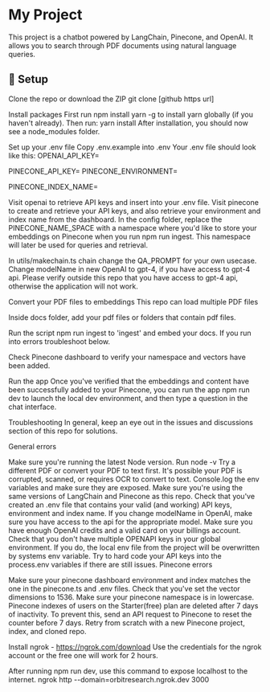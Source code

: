 # My Project

This project is a chatbot powered by LangChain, Pinecone, and OpenAI. It allows you to search through PDF documents using natural language queries.

## 🚀 Setup

Clone the repo or download the ZIP
git clone [github https url]

Install packages
First run npm install yarn -g to install yarn globally (if you haven't already).
Then run:
yarn install
After installation, you should now see a node_modules folder.

Set up your .env file
Copy .env.example into .env Your .env file should look like this:
OPENAI_API_KEY=

PINECONE_API_KEY=
PINECONE_ENVIRONMENT=

PINECONE_INDEX_NAME=

Visit openai to retrieve API keys and insert into your .env file.
Visit pinecone to create and retrieve your API keys, and also retrieve your environment and index name from the dashboard.
In the config folder, replace the PINECONE_NAME_SPACE with a namespace where you'd like to store your embeddings on Pinecone when you run npm run ingest. This namespace will later be used for queries and retrieval.

In utils/makechain.ts chain change the QA_PROMPT for your own usecase. Change modelName in new OpenAI to gpt-4, if you have access to gpt-4 api. Please verify outside this repo that you have access to gpt-4 api, otherwise the application will not work.

Convert your PDF files to embeddings
This repo can load multiple PDF files

Inside docs folder, add your pdf files or folders that contain pdf files.

Run the script npm run ingest to 'ingest' and embed your docs. If you run into errors troubleshoot below.

Check Pinecone dashboard to verify your namespace and vectors have been added.

Run the app
Once you've verified that the embeddings and content have been successfully added to your Pinecone, you can run the app npm run dev to launch the local dev environment, and then type a question in the chat interface.

Troubleshooting
In general, keep an eye out in the issues and discussions section of this repo for solutions.

General errors

Make sure you're running the latest Node version. Run node -v
Try a different PDF or convert your PDF to text first. It's possible your PDF is corrupted, scanned, or requires OCR to convert to text.
Console.log the env variables and make sure they are exposed.
Make sure you're using the same versions of LangChain and Pinecone as this repo.
Check that you've created an .env file that contains your valid (and working) API keys, environment and index name.
If you change modelName in OpenAI, make sure you have access to the api for the appropriate model.
Make sure you have enough OpenAI credits and a valid card on your billings account.
Check that you don't have multiple OPENAPI keys in your global environment. If you do, the local env file from the project will be overwritten by systems env variable.
Try to hard code your API keys into the process.env variables if there are still issues.
Pinecone errors

Make sure your pinecone dashboard environment and index matches the one in the pinecone.ts and .env files.
Check that you've set the vector dimensions to 1536.
Make sure your pinecone namespace is in lowercase.
Pinecone indexes of users on the Starter(free) plan are deleted after 7 days of inactivity. To prevent this, send an API request to Pinecone to reset the counter before 7 days.
Retry from scratch with a new Pinecone project, index, and cloned repo.

Install ngrok - https://ngrok.com/download
Use the credentials for the ngrok account or the free one will work for 2 hours.

After running npm run dev, use this command to expose localhost to the internet.
ngrok http --domain=orbitresearch.ngrok.dev 3000
